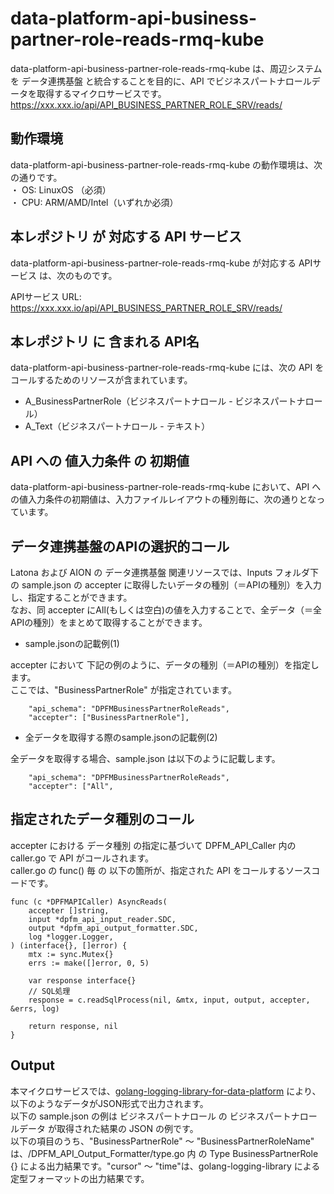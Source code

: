 # data-platform-api-business-partner-role-reads-rmq-kube
data-platform-api-business-partner-role-reads-rmq-kube は、周辺システム　を データ連携基盤 と統合することを目的に、API でビジネスパートナロールデータを取得するマイクロサービスです。  
https://xxx.xxx.io/api/API_BUSINESS_PARTNER_ROLE_SRV/reads/

## 動作環境
data-platform-api-business-partner-role-reads-rmq-kube の動作環境は、次の通りです。  
・ OS: LinuxOS （必須）  
・ CPU: ARM/AMD/Intel（いずれか必須）  

## 本レポジトリ が 対応する API サービス
data-platform-api-business-partner-role-reads-rmq-kube が対応する APIサービス は、次のものです。

APIサービス URL: https://xxx.xxx.io/api/API_BUSINESS_PARTNER_ROLE_SRV/reads/

## 本レポジトリ に 含まれる API名
data-platform-api-business-partner-role-reads-rmq-kube には、次の API をコールするためのリソースが含まれています。  

* A_BusinessPartnerRole（ビジネスパートナロール - ビジネスパートナロール）
* A_Text（ビジネスパートナロール - テキスト）

## API への 値入力条件 の 初期値
data-platform-api-business-partner-role-reads-rmq-kube において、API への値入力条件の初期値は、入力ファイルレイアウトの種別毎に、次の通りとなっています。  

## データ連携基盤のAPIの選択的コール
Latona および AION の データ連携基盤 関連リソースでは、Inputs フォルダ下の sample.json の accepter に取得したいデータの種別（＝APIの種別）を入力し、指定することができます。  
なお、同 accepter にAll(もしくは空白)の値を入力することで、全データ（＝全APIの種別）をまとめて取得することができます。  

* sample.jsonの記載例(1)  

accepter において 下記の例のように、データの種別（＝APIの種別）を指定します。  
ここでは、"BusinessPartnerRole" が指定されています。    
  
```
	"api_schema": "DPFMBusinessPartnerRoleReads",
	"accepter": ["BusinessPartnerRole"],
```
  
* 全データを取得する際のsample.jsonの記載例(2)  

全データを取得する場合、sample.json は以下のように記載します。  

```
	"api_schema": "DPFMBusinessPartnerRoleReads",
	"accepter": ["All",
```

## 指定されたデータ種別のコール
accepter における データ種別 の指定に基づいて DPFM_API_Caller 内の caller.go で API がコールされます。  
caller.go の func() 毎 の 以下の箇所が、指定された API をコールするソースコードです。  

```
func (c *DPFMAPICaller) AsyncReads(
	accepter []string,
	input *dpfm_api_input_reader.SDC,
	output *dpfm_api_output_formatter.SDC,
	log *logger.Logger,
) (interface{}, []error) {
	mtx := sync.Mutex{}
	errs := make([]error, 0, 5)

	var response interface{}
	// SQL処理
	response = c.readSqlProcess(nil, &mtx, input, output, accepter, &errs, log)

	return response, nil
}
```

## Output  
本マイクロサービスでは、[golang-logging-library-for-data-platform](https://github.com/latonaio/golang-logging-library-for-data-platform) により、以下のようなデータがJSON形式で出力されます。  
以下の sample.json の例は ビジネスパートナロール の ビジネスパートナロールデータ が取得された結果の JSON の例です。  
以下の項目のうち、"BusinessPartnerRole" ～ "BusinessPartnerRoleName" は、/DPFM_API_Output_Formatter/type.go 内 の Type BusinessPartnerRole {} による出力結果です。"cursor" ～ "time"は、golang-logging-library による 定型フォーマットの出力結果です。  

```

```
